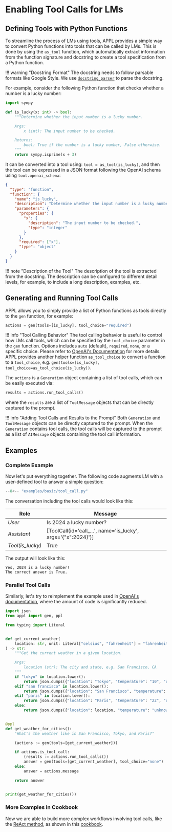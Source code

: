 # Enabling Tool Calls for LMs

## Defining Tools with Python Functions
To streamline the process of LMs using tools, APPL provides a simple way to convert Python functions into tools that can be called by LMs. This is done by using the `as_tool` function, which automatically extract information from the function signature and docstring to create a tool specification from a Python function.

!!! warning "Docstring Format"
    The docstring needs to follow parsable formats like Google Style. We use [`docstring_parser`](https://github.com/rr-/docstring_parser) to parse the docstring.

For example, consider the following Python function that checks whether a number is a lucky number:

```python linenums="1"
import sympy

def is_lucky(x: int) -> bool:
    """Determine whether the input number is a lucky number.

    Args:
        x (int): The input number to be checked.

    Returns:
        bool: True if the number is a lucky number, False otherwise.
    """
    return sympy.isprime(x + 3)
```

It can be converted into a tool using: `tool = as_tool(is_lucky)`, and then the tool can be expressed in a JSON format following the OpenAI schema using `tool.openai_schema`:

```json
{
  "type": "function",
  "function": {
    "name": "is_lucky",
    "description": "Determine whether the input number is a lucky number.",
    "parameters": {
      "properties": {
        "x": {
          "description": "The input number to be checked.",
          "type": "integer"
        }
      },
      "required": ["x"],
      "type": "object"
    }
  }
}
```

!!! note "Description of the Tool"
    The description of the tool is extracted from the docstring. The description can be configured to different detail levels, for example, to include a long description, examples, etc.

## Generating and Running Tool Calls

APPL allows you to simply provide a list of Python functions as tools directly to the `gen` function, for example:
```python
actions = gen(tools=[is_lucky], tool_choice="required")
```

!!! info "Tool Calling Behavior"
    The tool calling behavior is useful to control how LMs call tools, which can be specified by the `tool_choice` parameter in the `gen` function. Options includes `auto` (default), `required`, `none`, or a specific choice. Please refer to [OpenAI's Documentation](https://platform.openai.com/docs/guides/function-calling/function-calling-behavior) for more details. APPL provides another helper function `as_tool_choice` to convert a function to a `tool_choice`, e.g. `gen(tools=[is_lucky], tool_choice=as_tool_choice(is_lucky))`.

The `actions` is a `Generation` object containing a list of tool calls, which can be easily executed via:

```python
results = actions.run_tool_calls()
```

where the `results` are a list of `ToolMessage` objects that can be directly captured to the prompt.

!!! info "Adding Tool Calls and Results to the Prompt"
    Both `Generation` and `ToolMessage` objects can be directly captured to the prompt. When the `Generation` contains tool calls, the tool calls will be captured to the prompt as a list of `AIMessage` objects containing the tool call information.

## Examples

### Complete Example
Now let's put everything together. The following code augments LM with a user-defined tool to answer a simple question:

```python linenums="1"
--8<-- "examples/basic/tool_call.py"
```

The conversation including the tool calls would look like this:

| Role             | Message                                                       |
| ---------------- | ------------------------------------------------------------- |
| *User*           | Is 2024 a lucky number?                                       |
| *Assistant*      | [ToolCall(id='call_...', name='is_lucky', args='{"x":2024}')] |
| *Tool(is_lucky)* | True                                                          |

The output will look like this:
```
Yes, 2024 is a lucky number!
The correct answer is True.
```

### Parallel Tool Calls
Similarly, let's try to reimplement the example used in [OpenAI's documentation](https://platform.openai.com/docs/guides/function-calling/parallel-function-calling), where the amount of code is significantly reduced.

```python linenums="1"
import json
from appl import gen, ppl

from typing import Literal


def get_current_weather(
    location: str, unit: Literal["celsius", "fahrenheit"] = "fahrenheit"
) -> str:
    """Get the current weather in a given location.

    Args:
        location (str): The city and state, e.g. San Francisco, CA
    """
    if "tokyo" in location.lower():
        return json.dumps({"location": "Tokyo", "temperature": "10", "unit": unit})
    elif "san francisco" in location.lower():
        return json.dumps({"location": "San Francisco", "temperature": "72", "unit": unit})
    elif "paris" in location.lower():
        return json.dumps({"location": "Paris", "temperature": "22", "unit": unit})
    else:
        return json.dumps({"location": location, "temperature": "unknown"})


@ppl
def get_weather_for_cities():
    "What's the weather like in San Francisco, Tokyo, and Paris?"

    (actions := gen(tools=[get_current_weather]))

    if actions.is_tool_call:
        (results := actions.run_tool_calls())
        answer = gen(tools=[get_current_weather], tool_choice="none")
    else:
        answer = actions.message

    return answer


print(get_weather_for_cities())
```


### More Examples in Cookbook
Now we are able to build more complex workflows involving tool calls, like the [ReAct method](https://arxiv.org/abs/2210.03629), as shown in this [cookbook](../cookbook/react.md).
